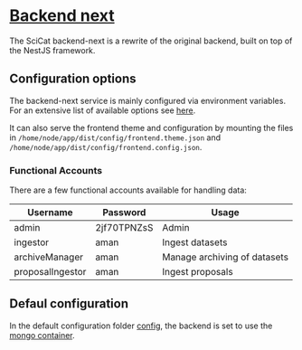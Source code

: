 # [Backend next](https://github.com/SciCatProject/scicat-backend-next)

The SciCat backend-next is a rewrite of the original backend, built on top of the NestJS framework.

## Configuration options

The backend-next service is mainly configured via environment variables. For an extensive list of available options see [here](https://scicatproject.github.io/documentation/Development/v4.x/backend/configuration.html).

It can also serve the frontend theme and configuration by mounting the files in `/home/node/app/dist/config/frontend.theme.json` and `/home/node/app/dist/config/frontend.config.json`.

### Functional Accounts

There are a few functional accounts available for handling data:

| Username         | Password    | Usage                        |
| ---------------- | ----------- | ---------------------------- |
| admin            | 2jf70TPNZsS | Admin                        |
| ingestor         | aman        | Ingest datasets              |
| archiveManager   | aman        | Manage archiving of datasets |
| proposalIngestor | aman        | Ingest proposals             |

## Defaul configuration

In the default configuration folder [config](./config), the backend is set to use the [mongo container](../mongodb/).
